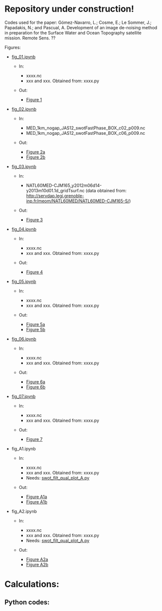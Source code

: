 # Repository under construction!


Codes used for the paper: Gómez-Navarro, L.; Cosme, E.; Le Sommer, J.; Papadakis, N.; and Pascual, A.  Development of an image de-noising method in preparation for the Surface Water and Ocean Topography satellite mission. Remote Sens. ??

Figures:

* [fig_01.ipynb](fig_01.ipynb)

	* In:<br>
		* xxxx.nc
		* xxx and xxx.  Obtained from: xxxx.py
		
	* Out: <br>
		* [Figure 1](figures/swot_box_select.png)

* [fig_02.ipynb](fig_02.ipynb)

	* In:<br>
		* MED_1km_nogap_JAS12_swotFastPhase_BOX_c02_p009.nc
		* MED_1km_nogap_JAS12_swotFastPhase_BOX_c06_p009.nc
		
	* Out: <br>
		* [Figure 2a](figures/noise_pass09.png) <br>
		* [Figure 2b](figures/noise_pass22.png)


* [fig_03.ipynb](fig_03.ipynb)

	* In:<br>
		* NATL60MED-CJM165_y2012m06d14-y2013m10d01.1d_gridTsurf.nc
		(data obtained from: http://servdap.legi.grenoble-inp.fr/meom/NATL60MED/NATL60MED-CJM165-S/)
		
	* Out: <br>
		* [Figure 3](figures/norms_intime_subdomain_seasons.png)

* [fig_04.ipynb](fig_04.ipynb)

	* In:<br>
		* xxxx.nc
		* xxx and xxx.  Obtained from: xxxx.py
		
	* Out: <br>
		* [Figure 4](figures/scores_varreg2_K_A_ext_bars_seasons_5_P.png)

* [fig_05.ipynb](fig_05.ipynb)

	* In:<br>
		* xxxx.nc
		* xxx and xxx.  Obtained from: xxxx.py
		
	* Out: <br>
		* [Figure 5a](figures/MED_1km_nogap_JAS12_swotFastPhase_BOX_c02_p009_params_v3_var_reg2_lambd_00455_KA.png) <br>
		* [Figure 5b](figures/MED_1km_nogap_JAS12_swotFastPhase_BOX_c06_p009_params_v3_var_reg2_lambd_00455_KA.png)

* [fig_06.ipynb](fig_06.ipynb)

	* In:<br>
		* xxxx.nc
		* xxx and xxx.  Obtained from: xxxx.py
		
	* Out: <br>
		* [Figure 6a](figures/MED_1km_nogap_FMA13_swotFastPhase_BOX_c02_p009_params_v7_var_reg2_lambd_00105_KA.png) <br>
		* [Figure 6b](figures/MED_1km_nogap_FMA13_swotFastPhase_BOX_c06_p009_params_v7_var_reg2_lambd_00105_KA.png)

* [fig_07.ipynb](fig_07.ipynb)

	* In:<br>
		* xxxx.nc
		* xxx and xxx.  Obtained from: xxxx.py
		
	* Out: <br>
		* [Figure 7](figures/spectra_min_MSR_varreg2_all_new_EB_noise_v3.png)

* fig_A1.ipynb

	* In:<br>
		* xxxx.nc
		* xxx and xxx.  Obtained from: xxxx.py
		* Needs: [swot_filt_qual_plot_A.py](swot_filt_qual_plot_A.py)
		
	* Out: <br>
		* [Figure A1a](figures/MED_1km_nogap_JAS12_swotFastPhase_BOX_c02_p009_lambd_0000455_bc_ga_A.png) <br>
		* [Figure A1b](figures/MED_1km_nogap_JAS12_swotFastPhase_BOX_c06_p009_lambd_0000455_bc_ga_A.png)

* fig_A2.ipynb

	* In:<br>
		* xxxx.nc
		* xxx and xxx.  Obtained from: xxxx.py
		* Needs: [swot_filt_qual_plot_A.py](swot_filt_qual_plot_A.py)
		
	* Out: <br>
		* [Figure A2a](figures/MED_1km_nogap_FMA13_swotFastPhase_BOX_c02_p009_lambd_0000105_bc_ga_A.png) <br>
		* [Figure A2b](figures/MED_1km_nogap_FMA13_swotFastPhase_BOX_c06_p009_lambd_0000105_bc_ga_A.png)

# Calculations:

## Python codes:
